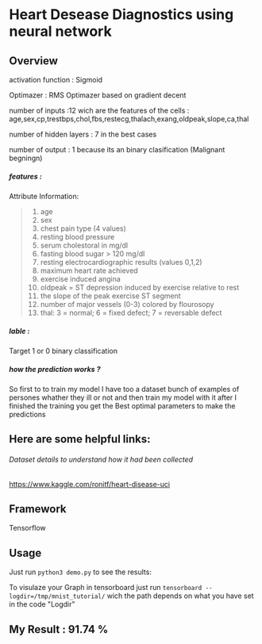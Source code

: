 # Heart Desease  Diagnostics using neural network


## Overview

activation function : Sigmoid 

Optimazer  : RMS Optimazer based on gradient decent

number of inputs  :12 wich are the features of the cells  : 
age,sex,cp,trestbps,chol,fbs,restecg,thalach,exang,oldpeak,slope,ca,thal

number of hidden layers : 7 in the best cases 

number of output : 1 because its an binary clasification (Malignant begningn)

##### features : 
Attribute Information: 
> 1. age 
> 2. sex 
> 3. chest pain type (4 values) 
> 4. resting blood pressure 
> 5. serum cholestoral in mg/dl 
> 6. fasting blood sugar > 120 mg/dl
> 7. resting electrocardiographic results (values 0,1,2)
> 8. maximum heart rate achieved 
> 9. exercise induced angina 
> 10. oldpeak = ST depression induced by exercise relative to rest 
> 11. the slope of the peak exercise ST segment 
> 12. number of major vessels (0-3) colored by flourosopy 
> 13. thal: 3 = normal; 6 = fixed defect; 7 = reversable defect
##### lable :
Target 1 or 0  binary classification 
 

##### how  the prediction works ?
So first to to train my model I have too a dataset bunch of examples of persones whather they ill or not and then 
train my model with it after I finished the training you get the Best optimal  parameters  to make the predictions 


## Here are some helpful links:
###### Dataset details to understand how it had been collected 
https://www.kaggle.com/ronitf/heart-disease-uci

## Framework
Tensorflow 

## Usage

Just run ``python3 demo.py`` to see the results:

To visulaze your Graph in tensorboard just run ``tensorboard --logdir=/tmp/mnist_tutorial/``
wich the path depends on what you have set in the code "Logdir"

## My Result  : 91.74 % 